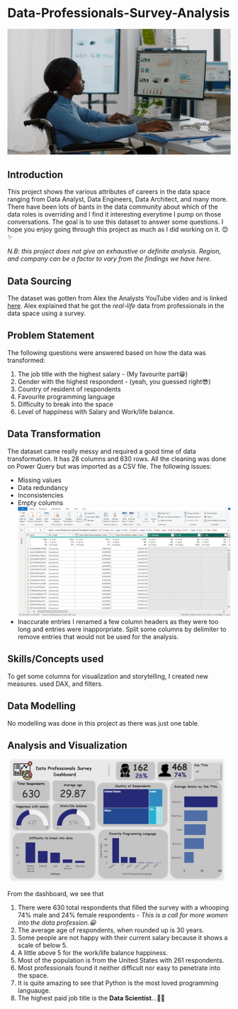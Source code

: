 # Data-Professionals-Survey-Analysis
![](Data_woman.jpg)

## Introduction

This project shows the various attributes of careers in the data space ranging from Data Analyst, Data Engineers, Data Architect, and many more. 
There have been lots of bants in the data community about which of the data roles is overriding and I find it interesting everytime I pump on those conversations.
The goal is to use this dataset to answer some questions.
I hope you enjoy going through this project as much as I did working on it. 😊✨

*N.B: this project does not give an exhaustive or definite analysis. Region, and company can be a factor to vary from the findings we have here.*

## Data Sourcing

The dataset was gotten from Alex the Analysts YouTube video and is linked [here](https://github.com/AlexTheAnalyst/Power-BI).
Alex explained that he got the *real-life* data from professionals in the data space using a survey.

## Problem Statement
The following questions were answered based on how the data was transformed:

1. The job title with the highest salary - (My favourite part😁)
2. Gender with the highest respondent - (yeah, you guessed right😎)
3. Country of resident of respondents
4. Favourite programming language
5. Difficulty to break into the space
6. Level of happiness with Salary and Work/life balance.

## Data Transformation

The dataset came really messy and required a good time of data transformation.
It has 28 columns and 630 rows.
All the cleaning was done on Power Query but was imported as a CSV file. 
The following issues:
- Missing values
- Data redundancy
- Inconsistencies
- Empty columns
![](Empty_cells_for.JPG) 
- Inaccurate entries
I renamed a few column headers as they were too long and entries were inapporpriate.
Split some columns by delimiter to remove entries that would not be used for the analysis.
 

## Skills/Concepts used

To get some columns for visualization and storytelling, I created new measures.
used DAX, and filters.

## Data Modelling
No modelling was done in this project as there was just one table.

## Analysis and Visualization
![](Data_Professional_survey.JPG)

From the dashboard, we see that
1. There were 630 total respondents that filled the survey with a whooping 74% male and 24% female respondents - *This is a call for more women into the data profession.😀*
2. The average age of respondents, when rounded up is 30 years.
3. Some people are not happy with their current salary because it shows a scale of below 5.
4. A little above 5 for the work/life balance happiness.
5. Most of the population is from the United States with 261 respondents.
6. Most professionals found it neither difficult nor easy to penetrate into the space.
7. It is quite amazing to see that Python is the most loved programming languauge.
8. The highest paid job title is the **Data Scientist**...🤯🤯

